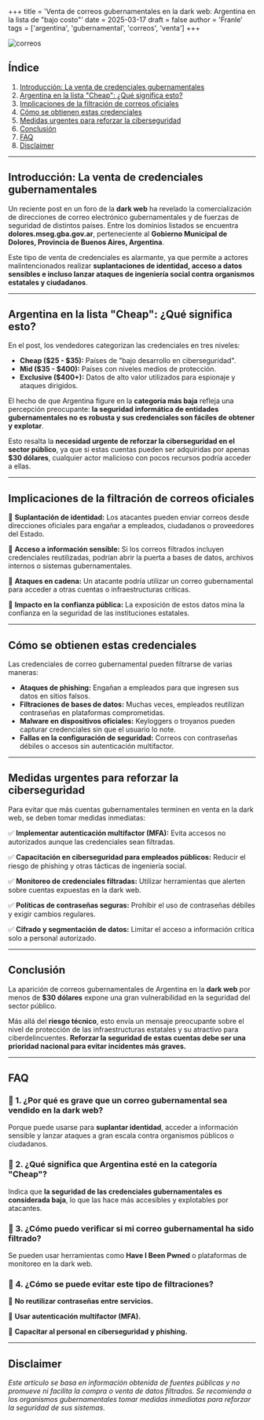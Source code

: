 +++
title = 'Venta de correos gubernamentales en la dark web: Argentina en la lista de "bajo costo"'
date = 2025-03-17
draft = false
author = 'Franle'
tags = ['argentina', 'gubernamental', 'correos', 'venta']
+++

![correos](https://i.gyazo.com/8c005669eedb704216f2f376fa975083.jpg)

## Índice

1. [Introducción: La venta de credenciales gubernamentales](#introducción-la-venta-de-credenciales-gubernamentales)
2. [Argentina en la lista "Cheap": ¿Qué significa esto?](#argentina-en-la-lista-cheap-qué-significa-esto)
3. [Implicaciones de la filtración de correos oficiales](#implicaciones-de-la-filtración-de-correos-oficiales)
4. [Cómo se obtienen estas credenciales](#cómo-se-obtienen-estas-credenciales)
5. [Medidas urgentes para reforzar la ciberseguridad](#medidas-urgentes-para-reforzar-la-ciberseguridad)
6. [Conclusión](#conclusión)
7. [FAQ](#faq)
8. [Disclaimer](#disclaimer)

---

## Introducción: La venta de credenciales gubernamentales

Un reciente post en un foro de la **dark web** ha revelado la comercialización de direcciones de correo electrónico gubernamentales y de fuerzas de seguridad de distintos países. Entre los dominios listados se encuentra **dolores.mseg.gba.gov.ar**, perteneciente al **Gobierno Municipal de Dolores, Provincia de Buenos Aires, Argentina**.

Este tipo de venta de credenciales es alarmante, ya que permite a actores malintencionados realizar **suplantaciones de identidad, acceso a datos sensibles e incluso lanzar ataques de ingeniería social contra organismos estatales y ciudadanos**.

---

## Argentina en la lista "Cheap": ¿Qué significa esto?

En el post, los vendedores categorizan las credenciales en tres niveles:

- **Cheap ($25 - $35):** Países de "bajo desarrollo en ciberseguridad".
- **Mid ($35 - $400):** Países con niveles medios de protección.
- **Exclusive ($400+):** Datos de alto valor utilizados para espionaje y ataques dirigidos.

El hecho de que Argentina figure en la **categoría más baja** refleja una percepción preocupante: **la seguridad informática de entidades gubernamentales no es robusta y sus credenciales son fáciles de obtener y explotar**.

Esto resalta la **necesidad urgente de reforzar la ciberseguridad en el sector público**, ya que si estas cuentas pueden ser adquiridas por apenas **$30 dólares**, cualquier actor malicioso con pocos recursos podría acceder a ellas.

---

## Implicaciones de la filtración de correos oficiales

🔴 **Suplantación de identidad:** Los atacantes pueden enviar correos desde direcciones oficiales para engañar a empleados, ciudadanos o proveedores del Estado.

🔴 **Acceso a información sensible:** Si los correos filtrados incluyen credenciales reutilizadas, podrían abrir la puerta a bases de datos, archivos internos o sistemas gubernamentales.

🔴 **Ataques en cadena:** Un atacante podría utilizar un correo gubernamental para acceder a otras cuentas o infraestructuras críticas.

🔴 **Impacto en la confianza pública:** La exposición de estos datos mina la confianza en la seguridad de las instituciones estatales.

---

## Cómo se obtienen estas credenciales

Las credenciales de correo gubernamental pueden filtrarse de varias maneras:

- **Ataques de phishing:** Engañan a empleados para que ingresen sus datos en sitios falsos.
- **Filtraciones de bases de datos:** Muchas veces, empleados reutilizan contraseñas en plataformas comprometidas.
- **Malware en dispositivos oficiales:** Keyloggers o troyanos pueden capturar credenciales sin que el usuario lo note.
- **Fallas en la configuración de seguridad:** Correos con contraseñas débiles o accesos sin autenticación multifactor.

---

## Medidas urgentes para reforzar la ciberseguridad

Para evitar que más cuentas gubernamentales terminen en venta en la dark web, se deben tomar medidas inmediatas:

✅ **Implementar autenticación multifactor (MFA):** Evita accesos no autorizados aunque las credenciales sean filtradas.

✅ **Capacitación en ciberseguridad para empleados públicos:** Reducir el riesgo de phishing y otras tácticas de ingeniería social.

✅ **Monitoreo de credenciales filtradas:** Utilizar herramientas que alerten sobre cuentas expuestas en la dark web.

✅ **Políticas de contraseñas seguras:** Prohibir el uso de contraseñas débiles y exigir cambios regulares.

✅ **Cifrado y segmentación de datos:** Limitar el acceso a información crítica solo a personal autorizado.

---

## Conclusión

La aparición de correos gubernamentales de Argentina en la **dark web** por menos de **$30 dólares** expone una gran vulnerabilidad en la seguridad del sector público.

Más allá del **riesgo técnico**, esto envía un mensaje preocupante sobre el nivel de protección de las infraestructuras estatales y su atractivo para ciberdelincuentes. **Reforzar la seguridad de estas cuentas debe ser una prioridad nacional para evitar incidentes más graves.**

---

## FAQ

### 📌 1. ¿Por qué es grave que un correo gubernamental sea vendido en la dark web?
Porque puede usarse para **suplantar identidad**, acceder a información sensible y lanzar ataques a gran escala contra organismos públicos o ciudadanos.

### 📌 2. ¿Qué significa que Argentina esté en la categoría "Cheap"?
Indica que **la seguridad de las credenciales gubernamentales es considerada baja**, lo que las hace más accesibles y explotables por atacantes.

### 📌 3. ¿Cómo puedo verificar si mi correo gubernamental ha sido filtrado?
Se pueden usar herramientas como **Have I Been Pwned** o plataformas de monitoreo en la dark web.

### 📌 4. ¿Cómo se puede evitar este tipo de filtraciones?
🔹 **No reutilizar contraseñas entre servicios.**

🔹 **Usar autenticación multifactor (MFA).**

🔹 **Capacitar al personal en ciberseguridad y phishing.**

---

## Disclaimer

*Este artículo se basa en información obtenida de fuentes públicas y no promueve ni facilita la compra o venta de datos filtrados. Se recomienda a los organismos gubernamentales tomar medidas inmediatas para reforzar la seguridad de sus sistemas.*

